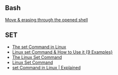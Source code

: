 ## Bash

 [Move & erasing through the opened shell][MoveEraseShell]

## SET

- [The set Command in Linux]
- [Linux set Command & How to Use it {9 Examples}]
- [The Linux Set Command]
- [Linux Set Command]
- [set Command in Linux | Explained]

[The set Command in Linux]: https://www.baeldung.com/linux/set-command
[Linux set Command & How to Use it {9 Examples}]: https://phoenixnap.com/kb/linux-set
[The Linux Set Command]: https://linuxhint.com/the-linux-set-command/
[Linux Set Command]: https://www.javatpoint.com/linux-set-command
[set Command in Linux | Explained]: https://itslinuxfoss.com/set-command-linux-explained/
[MoveEraseShell]: /docs/assets/gnu_linux/shell/moving-erasing.png
